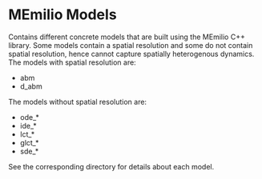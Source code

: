 # MEmilio Models #

Contains different concrete models that are built using the MEmilio C++ library. Some models contain a spatial resolution and some do not contain spatial resolution, hence cannot capture spatially heterogenous dynamics.
The models with spatial resolution are:
  - abm
  - d_abm

The models without spatial resolution are:
  - ode_*
  - ide_*
  - lct_*
  - glct_*
  - sde_*
  
See the corresponding directory for details about each model.
